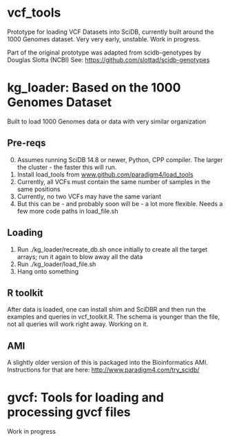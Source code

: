 vcf_tools
=========

Prototype for loading VCF Datasets into SciDB, currently built around the 1000 Genomes dataset.
Very very early, unstable. Work in progress.

Part of the original prototype was adapted from scidb-genotypes by Douglas Slotta (NCBI)
See: https://github.com/slottad/scidb-genotypes

# kg_loader: Based on the 1000 Genomes Dataset
Built to load 1000 Genomes data or data with very similar organization

## Pre-reqs
0. Assumes running SciDB 14.8 or newer, Python, CPP compiler. The larger the cluster - the faster this will run.
1. Install load_tools from www.github.com/paradigm4/load_tools
2. Currently, all VCFs must contain the same number of samples in the same positions
3. Currently, no two VCFs may have the same variant 
4. But this can be - and probably soon will be - a lot more flexible. Needs a few more code paths in load_file.sh

## Loading
1. Run ./kg_loader/recreate_db.sh once initially to create all the target arrays; run it again to blow away all the data
2. Run ./kg_loader/load_file.sh <FILENAME>
3. Hang onto something

## R toolkit
After data is loaded, one can install shim and SciDBR and then run the examples and queries in vcf_toolkit.R. 
The schema is younger than the file, not all queries will work right away. Working on it.

## AMI
A slightly older version of this is packaged into the Bioinformatics AMI. Instructions for that are here: http://www.paradigm4.com/try_scidb/

# gvcf: Tools for loading and processing gvcf files
Work in progress
